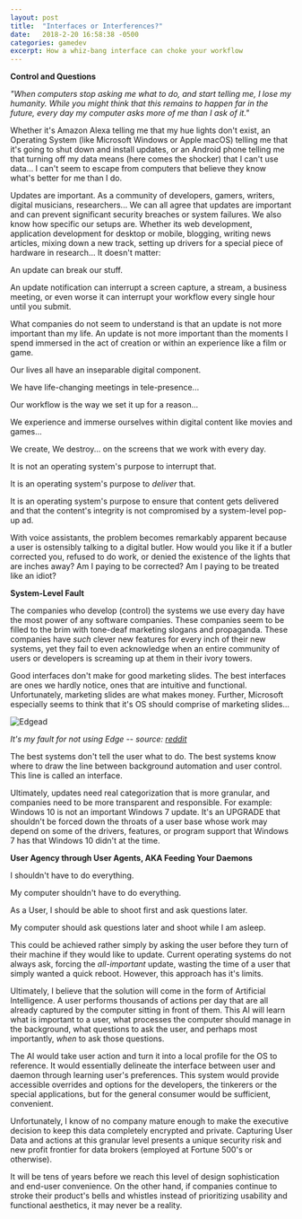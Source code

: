 ```yaml
---
layout: post
title:  "Interfaces or Interferences?"
date:   2018-2-20 16:58:38 -0500
categories: gamedev
excerpt: How a whiz-bang interface can choke your workflow
---
```


**Control and Questions**

*"When computers stop asking me what to do, and start telling me, I lose my humanity.
While you might think that this remains to happen far in the future, every day my computer asks more of me than I ask of it."*

Whether it's Amazon Alexa telling me that my hue lights don't exist, an Operating System (like Microsoft Windows or Apple macOS) telling me that it's going to shut down and install updates, or an Android phone telling me that turning off my data means (here comes the shocker) that I can't use data... I can't seem to escape from computers that believe they know what's better for me than I do.

Updates are important. As a community of developers, gamers, writers, digital musicians, researchers...
We can all agree that updates are important and can prevent significant security breaches or system failures.
We also know how specific our setups are. Whether its web development, application development for desktop or mobile, blogging, writing news articles, mixing down a new track, setting up drivers for a special piece of hardware in research... It doesn't matter:

An update can break our stuff.

An update notification can interrupt a screen capture, a stream, a business meeting, or even worse it can interrupt your workflow every single hour until you submit.

What companies do not seem to understand is that an update is not more important than my life. An update is not more important than the moments I spend immersed in the act of creation or within an experience like a film or game.

Our lives all have an inseparable digital component.

We have life-changing meetings in tele-presence...

Our workflow is the way we set it up for a reason...

We experience and immerse ourselves within digital content like movies and games...

We create, We destroy... on the screens that we work with every day.

It is not an operating system's purpose to interrupt that.

It is an operating system's purpose to *deliver* that.

It is an operating system's purpose to ensure that content gets delivered and that the content's integrity is not compromised by a system-level pop-up ad.

With voice assistants, the problem becomes remarkably apparent because a user is ostensibly talking to a digital butler. How would you like it if a butler corrected you, refused to do work, or denied the existence of the lights that are inches away? Am I paying to be corrected? Am I paying to be treated like an idiot?

**System-Level Fault**

The companies who develop (control) the systems we use every day have the most power of any software companies. These companies seem to be filled to the brim with tone-deaf marketing slogans and propaganda. These companies have *such* clever new features for every inch of their new systems, yet they fail to even acknowledge when an entire community of users or developers is screaming up at them in their ivory towers.

Good interfaces don't make for good marketing slides. The best interfaces are ones we hardly notice, ones that are intuitive and functional. Unfortunately, marketing slides are what makes money. Further, Microsoft especially seems to think that it's OS should comprise of marketing slides...

![Edgead]({{site.url}}/assets/gamedev/edgead.png)

*It's my fault for not using Edge -- source: [reddit][redditpic]*

The best systems don't tell the user what to do.
The best systems know where to draw the line between background automation and user control. This line is called an interface.

Ultimately, updates need real categorization that is more granular, and companies need to be more transparent and responsible. For example: Windows 10 is not an important Windows 7 update. It's an UPGRADE that shouldn't be forced down the throats of a user base whose work may depend on some of the drivers, features, or program support that Windows 7 has that Windows 10 didn't at the time.

**User Agency through User Agents, AKA Feeding Your Daemons**

I shouldn't have to do everything.

My computer shouldn't have to do everything.

As a User, I should be able to shoot first and ask questions later.

My computer should ask questions later and shoot while I am asleep.

This could be achieved rather simply by asking the user before they turn of their machine if they would like to update. Current operating systems do not always ask, forcing the *all-important* update, wasting the time of a user that simply wanted a quick reboot. However, this approach has it's limits.

Ultimately, I believe that the solution will come in the form of Artificial Intelligence. A user performs thousands of actions per day that are all already captured by the computer sitting in front of them. This AI will learn what is important to a user, what processes the computer should manage in the background, what questions to ask the user, and perhaps most importantly, *when* to ask those questions.

The AI would take user action and turn it into a local profile for the OS to reference. It would essentially delineate the interface between user and daemon through learning user's preferences. This system would provide accessible overrides and options for the developers, the tinkerers or the special applications, but for the general consumer would be sufficient, convenient.

Unfortunately, I know of no company mature enough to make the executive decision to keep this data completely encrypted and private. Capturing User Data and actions at this granular level presents a unique security risk and new profit frontier for data brokers (employed at Fortune 500's or otherwise).


It will be tens of years before we reach this level of design sophistication and end-user convenience. On the other hand, if companies continue to stroke their product's bells and whistles instead of prioritizing usability and functional aesthetics, it may never be a reality.



[redditpic]:https://www.reddit.com/r/Windows10/comments/4wb2wz/ms_edge_lock_screen_ads_anyone_figure_out_how_to/
